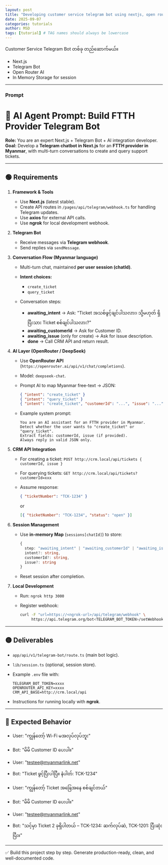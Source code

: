 ```yaml
---
layout: post
title: "Developing customer service telegram bot using nextjs, open router and ai"
date: 2025-09-07
categories: tutorials
author: MSD
tags: [tutorial] # TAG names should always be lowercase
---
```

Customer Service Telegram Bot တစ်ခု တည်ဆောက်မယ်။

- Next.js
- Telegram Bot
- Open Router AI
- In Memory Storage for session


----

### Prompt


# 📌 AI Agent Prompt: Build FTTH Provider Telegram Bot

**Role:** You are an expert Next.js + Telegram Bot + AI integration developer.
**Goal:** Develop a **Telegram chatbot in Next.js** for an **FTTH provider in Myanmar**, with multi-turn conversations to create and query support tickets.

---

## 🟢 Requirements

1. **Framework & Tools**

   * Use **Next.js** (latest stable).
   * Create API routes in `/pages/api/telegram/webhook.ts` for handling Telegram updates.
   * Use **axios** for external API calls.
   * Use **ngrok** for local development webhook.

2. **Telegram Bot**

   * Receive messages via **Telegram webhook**.
   * Send replies via `sendMessage`.

3. **Conversation Flow (Myanmar language)**

   * Multi-turn chat, maintained **per user session (chatId)**.
   * **Intent choices:**

     * `create_ticket`
     * `query_ticket`
   * Conversation steps:

     * **awaiting\_intent** → Ask: "Ticket အသစ်ဖွင့်ချင်ပါသလား၊ သို့မဟုတ် ရှိပြီးသား Ticket စစ်ချင်ပါသလား?"
     * **awaiting\_customerId** → Ask for Customer ID.
     * **awaiting\_issue** (only for create) → Ask for issue description.
     * **done** → Call CRM API and return result.

4. **AI Layer (OpenRouter / DeepSeek)**

   * Use **OpenRouter API** (`https://openrouter.ai/api/v1/chat/completions`).

   * Model: `deepseek-chat`.

   * Prompt AI to map Myanmar free-text → JSON:

     ```json
     { "intent": "create_ticket" }
     { "intent": "query_ticket" }
     { "intent": "create_ticket", "customerId": "...", "issue": "..." }
     ```

   * Example system prompt:

     ```
     You are an AI assistant for an FTTH provider in Myanmar.
     Detect whether the user wants to "create_ticket" or "query_ticket".
     Extract fields: customerId, issue (if provided).
     Always reply in valid JSON only.
     ```

5. **CRM API Integration**

   * For creating a ticket: `POST http://crm.local/api/tickets { customerId, issue }`
   * For querying tickets: `GET http://crm.local/api/tickets?customerId=xxx`
   * Assume response:

     ```json
     { "ticketNumber": "TCK-1234" }
     ```

     or

     ```json
     [{ "ticketNumber": "TCK-1234", "status": "open" }]
     ```

6. **Session Management**

   * Use **in-memory Map** (`sessions[chatId]`) to store:

     ```ts
     {
       step: "awaiting_intent" | "awaiting_customerId" | "awaiting_issue" | "done",
       intent?: string,
       customerId?: string,
       issue?: string
     }
     ```
   * Reset session after completion.

7. **Local Development**

   * Run: `ngrok http 3000`
   * Register webhook:

     ```bash
     curl -F "url=https://<ngrok-url>/api/telegram/webhook" \
          https://api.telegram.org/bot<TELEGRAM_BOT_TOKEN>/setWebhook
     ```

---

## 🟡 Deliverables

* `app/api/v1/telegram-bot/route.ts` (main bot logic).
* `lib/session.ts` (optional, session store).
* Example `.env` file with:

  ```
  TELEGRAM_BOT_TOKEN=xxxx
  OPENROUTER_API_KEY=xxxx
  CRM_API_BASE=http://crm.local/api
  ```
* Instructions for running locally with **ngrok**.

---

## 🔵 Expected Behavior

* User: "ကျွန်တော့် Wi-Fi မအလုပ်လုပ်ဘူး"

* Bot: "မိမိ Customer ID ပေးပါ။"

* User: "[testee@myanmarlink.net](mailto:testee@myanmarlink.net)"

* Bot: "Ticket ဖွင့်ပြီးပါပြီ။ နံပါတ်: TCK-1234"

* User: "ကျွန်တော့် Ticket အခြေအနေ စစ်ချင်တယ်"

* Bot: "မိမိ Customer ID ပေးပါ။"

* User: "[testee@myanmarlink.net](mailto:testee@myanmarlink.net)"

* Bot: "သင့်မှာ Ticket 2 ခုရှိပါတယ် – TCK-1234: ဆက်လုပ်ဆဲ, TCK-1201: ပြီးဆုံးပြီး။"

---

✅ Build this project step by step. Generate production-ready, clean, and well-documented code.
